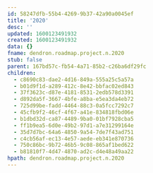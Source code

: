 ```yaml
---
id: 58247dfb-55b4-4269-9b37-42a90a0045ef
title: '2020'
desc: ''
updated: 1600123491932
created: 1600123491932
data: {}
fname: dendron.roadmap.project.n.2020
stub: false
parent: 167bd57c-fb54-4a71-85b2-c26ba6df29fc
children:
  - c8690c83-dae2-4d16-849a-555a25c5a57a
  - b01d9f1d-a289-412c-8e42-bbfac02ed843
  - 37f3623c-d87e-4181-8531-2edb578d3391
  - d892da5f-3667-4bfe-a8ba-e5ea3da4eb72
  - 725d99be-fadd-4464-88c3-0a5fcc7292c7
  - 45cfb9f2-46cf-4f67-a41e-834818fbd06e
  - b1dbd32d-ca87-4489-9ba0-01bf7928cba5
  - ff1b9ea5-6d0e-49b2-97d1-a7e31299164e
  - 35d7d7bc-64a6-4850-9a54-7de7f43ad751
  - c4cb56af-ec13-4e57-aede-eb341e870736
  - 750c86bc-9b72-46b5-9c08-865af1bed622
  - b81810f7-4d47-4870-ad2c-d4e48a49aa22
hpath: dendron.roadmap.project.n.2020
---
```


